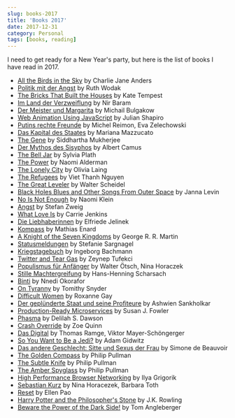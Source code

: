 ```yaml
---
slug: books-2017
title: 'Books 2017'
date: 2017-12-31
category: Personal
tags: [books, reading]
---
```


I need to get ready for a New Year's party, but here is the list of books I have read in 2017.

- [All the Birds in the Sky](http://amzn.to/2ClEYqX) by Charlie Jane Anders
- [Politik mit der Angst](http://amzn.to/2ClFh55) by Ruth Wodak
- [The Bricks That Built the Houses](http://amzn.to/2lrOFdD) by Kate Tempest
- [Im Land der Verzweiflung](http://amzn.to/2zTxFBp) by Nir Baram
- [Der Meister und Margarita](http://amzn.to/2Cq4kUv) by Michail Bulgakow
- [Web Animation Using JavaScript](http://amzn.to/2ChszoF) by Julian Shapiro
- [Putins rechte Freunde](http://amzn.to/2zTxWEr) by Michel Reimon, Eva Zelechowski
- [Das Kapital des Staates](http://amzn.to/2CoxJyd) by Mariana Mazzucato
- [The Gene](http://amzn.to/2Cj6xlu) by Siddhartha Mukherjee
- [Der Mythos des Sisyphos](http://amzn.to/2Cg7Lhl) by Albert Camus
- [The Bell Jar](http://amzn.to/2CmxzYu) by Sylvia Plath
- [The Power](http://amzn.to/2DDvQLg) by Naomi Alderman
- [The Lonely City](http://amzn.to/2CoMelK) by Olivia Laing
- [The Refugees](http://amzn.to/2lqiOu0) by Viet Thanh Nguyen
- [The Great Leveler](http://amzn.to/2CeuoTc) by Walter Scheidel
- [Black Holes Blues and Other Songs From Outer Space](http://amzn.to/2CjlsMg) by Janna Levin
- [No Is Not Enough](http://amzn.to/2CoM3Hb) by Naomi Klein
- [Angst](http://amzn.to/2CmfA4p) by Stefan Zweig
- [What Love Is](http://amzn.to/2lsCuNE) by Carrie Jenkins
- [Die Liebhaberinnen](http://amzn.to/2zTRokz) by Elfriede Jelinek
- [Kompass](http://amzn.to/2ChsaCE) by Mathias Enard
- [A Knight of the Seven Kingdoms](http://amzn.to/2Cmgg9X) by George R. R. Martin
- [Statusmeldungen](http://amzn.to/2Cq4XgP) by Stefanie Sargnagel
- [Kriegstagebuch](http://amzn.to/2q7qqGx) by Ingeborg Bachmann
- [Twitter and Tear Gas](http://amzn.to/2CqGyry) by Zeynep Tufekci
- [Populismus für Anfänger](http://amzn.to/2DExlsG) by Walter Ötsch, Nina Horaczek
- [Stille Machtergreifung](http://amzn.to/2CkdxOT) by Hans-Henning Scharsach
- [Binti](http://amzn.to/2q4tDqp) by Nnedi Okorafor
- [On Tyranny](http://amzn.to/2ChsC3O) by Tomithy Snyder
- [Difficult Women](http://amzn.to/2CmYNOy) by Roxanne Gay
- [Der geplünderte Staat und seine Profiteure](http://amzn.to/2DDxPix) by Ashwien Sankholkar
- [Production-Ready Microservices](http://amzn.to/2lsdVAl) by Susan J. Fowler
- [Phasma](http://amzn.to/2Cl6HIn) by Delilah S. Dawson
- [Crash Override](http://amzn.to/2zVB9DG) by Zoe Quinn
- [Das Digital](http://amzn.to/2CgjNY5) by Thomas Ramge, Viktor Mayer-Schöngerger
- [So You Want to Be a Jedi?](http://amzn.to/2CqpySi) by Adam Gidwitz
- [Das andere Geschlecht: Sitte und Sexus der Frau](http://amzn.to/2Cg8Up9) by Simone de Beauvoir
- [The Golden Compass](http://amzn.to/2q5jtFV) by Philip Pullman
- [The Subtle Knife](http://amzn.to/2q5jtFV) by Philip Pullman
- [The Amber Spyglass](http://amzn.to/2q5jtFV) by Philip Pullman
- [High Performance Browser Networking](http://amzn.to/2CmgPR7) by Ilya Grigorik
- [Sebastian Kurz](http://amzn.to/2DEPVki) by Nina Horacezek, Barbara Toth
- [Reset](Reset) by Ellen Pao
- [Harry Potter and the Philosopher's Stone](http://amzn.to/2zSdPqm) by J.K. Rowling
- [Beware the Power of the Dark Side!](http://amzn.to/2CjmurC) by Tom Angleberger
